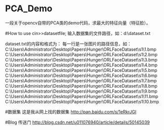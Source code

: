 # PCA_Demo
一段关于opencv自带的PCA类的demo代码，求最大的特征向量（特征脸）。

#How to use
cin>>datasetfile;
输入数据集的文件路径，如：d:\dataset.txt

dataset.txt的内容和格式为：
每一行是一张图片的路径信息，如：
C:\Users\Administrator\Desktop\Papers\Hunger\ORLFaceDataset\s1\1.bmp
C:\Users\Administrator\Desktop\Papers\Hunger\ORLFaceDataset\s1\2.bmp
C:\Users\Administrator\Desktop\Papers\Hunger\ORLFaceDataset\s1\3.bmp
C:\Users\Administrator\Desktop\Papers\Hunger\ORLFaceDataset\s1\4.bmp
C:\Users\Administrator\Desktop\Papers\Hunger\ORLFaceDataset\s1\5.bmp
C:\Users\Administrator\Desktop\Papers\Hunger\ORLFaceDataset\s1\6.bmp
C:\Users\Administrator\Desktop\Papers\Hunger\ORLFaceDataset\s1\7.bmp
C:\Users\Administrator\Desktop\Papers\Hunger\ORLFaceDataset\s1\8.bmp
C:\Users\Administrator\Desktop\Papers\Hunger\ORLFaceDataset\s1\9.bmp
C:\Users\Administrator\Desktop\Papers\Hunger\ORLFaceDataset\s1\11.bmp
C:\Users\Administrator\Desktop\Papers\Hunger\ORLFaceDataset\s1\10.bmp

#数据集
这是我从网上找的数据集 http://pan.baidu.com/s/1eRkrJGI

#Blog
传送门 http://blog.csdn.net/u011076940/article/details/50145039
